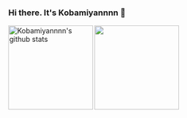 ### Hi there. It's Kobamiyannnn 👋

<div href="https://github.com/anuraghazra/github-readme-stats">
  <img height="170" align="left" src="https://github-readme-stats-clone-7ygl.vercel.app/api?username=Kobamiyannnn&show_icons=true&exclude_repo=github-readme-stats-clone&include_all_commits=true&count_private=true&theme=vue-dark&hide_border=true" alt="Kobamiyannnn's github stats"/>
</div>
<a href="https://github.com/anuraghazra/github-readme-stats">
  <img height="170" align="left" src="https://github-readme-stats-clone-7ygl.vercel.app/api/top-langs/?username=Kobamiyannnn&exclude_repo=github-readme-stats-clone,dotfiles&langs_count=5&layout=compact&theme=vue-dark&hide_border=true"/>
</a>
